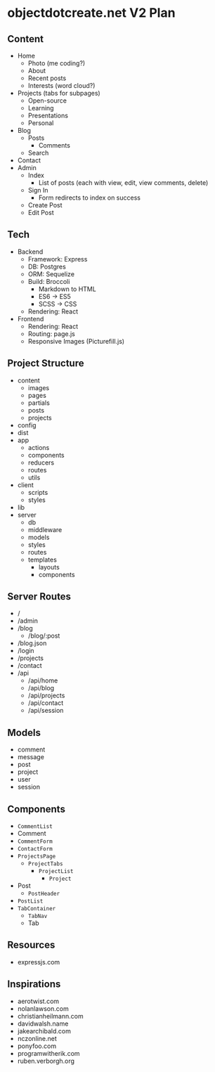 # objectdotcreate.net V2 Plan

## Content

* Home
  * Photo (me coding?)
  * About
  * Recent posts
  * Interests (word cloud?)
* Projects (tabs for subpages)
  * Open-source
  * Learning
  * Presentations
  * Personal
* Blog
  * Posts
    * Comments
  * Search
* Contact
* Admin
  * Index
    * List of posts (each with view, edit, view comments, delete)
  * Sign In
    * Form redirects to index on success
  * Create Post
  * Edit Post

## Tech

* Backend
  * Framework: Express
  * DB: Postgres
  * ORM: Sequelize
  * Build: Broccoli
    * Markdown to HTML
    * ES6 -> ES5
    * SCSS -> CSS
  * Rendering: React
* Frontend
  * Rendering: React
  * Routing: page.js
  * Responsive Images (Picturefill.js)

## Project Structure

* content
  * images
  * pages
  * partials
  * posts
  * projects
* config
* dist
* app
  * actions
  * components
  * reducers
  * routes
  * utils
* client
  * scripts
  * styles
* lib
* server
  * db
  * middleware
  * models
  * styles
  * routes
  * templates
    * layouts
    * components

## Server Routes

* /
* /admin
* /blog
  * /blog/:post
* /blog.json
* /login
* /projects
* /contact
* /api
  * /api/home
  * /api/blog
  * /api/projects
  * /api/contact
  * /api/session

## Models

* comment
* message
* post
* project
* user
* session

## Components

* `CommentList`
* Comment
* `CommentForm`
* `ContactForm`
* `ProjectsPage`
  * `ProjectTabs`
    * `ProjectList`
      * `Project`
* Post
  * `PostHeader`
* `PostList`
* `TabContainer`
  * `TabNav`
  * Tab

## Resources

* expressjs.com

## Inspirations

* aerotwist.com
* nolanlawson.com
* christianheilmann.com
* davidwalsh.name
* jakearchibald.com
* nczonline.net
* ponyfoo.com
* programwitherik.com
* ruben.verborgh.org
